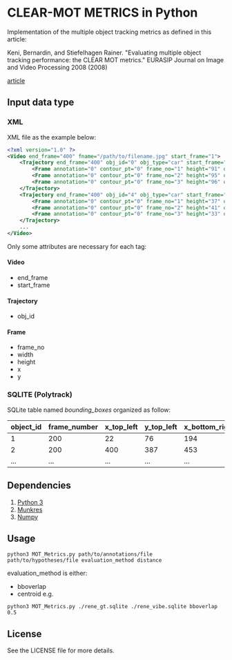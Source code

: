 # CLEAR-MOT METRICS in Python
Implementation of the multiple object tracking metrics as defined in this article:

Keni, Bernardin, and Stiefelhagen Rainer. "Evaluating multiple object tracking performance: the CLEAR MOT metrics." EURASIP Journal on Image and Video Processing 2008 (2008)

[article](http://citeseerx.ist.psu.edu/viewdoc/download?doi=10.1.1.367.6279&rep=rep1&type=pdf)

## Input data type
### XML
XML file as the example below:

```xml
<?xml version="1.0" ?>
<Video end_frame="400" fname="/path/to/filename.jpg" start_frame="1">
	<Trajectory end_frame="400" obj_id="0" obj_type="car" start_frame="1">
		<Frame annotation="0" contour_pt="0" frame_no="1" height="91" observation="0" width="141" x="489" y="323"/>
		<Frame annotation="0" contour_pt="0" frame_no="2" height="95" observation="0" width="146" x="493" y="323"/>
		<Frame annotation="0" contour_pt="0" frame_no="3" height="96" observation="0" width="147" x="498" y="326"/>
	</Trajectory>
	<Trajectory end_frame="400" obj_id="4" obj_type="car" start_frame="1">
		<Frame annotation="0" contour_pt="0" frame_no="1" height="37" observation="0" width="40" x="272" y="195"/>
		<Frame annotation="0" contour_pt="0" frame_no="2" height="41" observation="0" width="23" x="125" y="303"/>
		<Frame annotation="0" contour_pt="0" frame_no="3" height="33" observation="0" width="23" x="623" y="197"/>
	</Trajectory>
	...
</Video>
```
Only some attributes are necessary for each tag:

#### Video
* end_frame
* start_frame

#### Trajectory
* obj_id

#### Frame
* frame_no
* width
* height
* x
* y

### SQLITE (Polytrack)
SQLite table named *bounding_boxes* organized as follow:

| object_id | frame_number | x_top_left | y_top_left | x_bottom_right | y_bottom_right |
| --------- | ------------ | ---------- | ---------- | -------------- | -------------- |
| 1         | 200          | 22         | 76         | 194            | 211            |
| 2         | 200          | 400        | 387        | 453            | 444            |
| ...       | ...          | ...        | ...        | ...            | ...            |

## Dependencies
1. [Python 3](https://www.python.org/download/releases/3.0/)
2. [Munkres](https://pypi.org/project/munkres/)
3. [Numpy](http://www.numpy.org/)

## Usage
```
python3 MOT_Metrics.py path/to/annotations/file path/to/hypotheses/file evaluation_method distance
```
evaluation_method is either:
* bboverlap
* centroid
e.g.
```
python3 MOT_Metrics.py ./rene_gt.sqlite ./rene_vibe.sqlite bboverlap 0.5
```

## License
See the LICENSE file for more details.